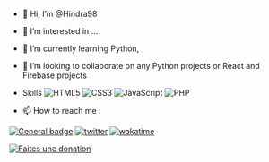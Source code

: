 - 👋 Hi, I’m @Hindra98
- 👀 I’m interested in ...
- 🌱 I’m currently learning Python, 
- 💞️ I’m looking to collaborate on any Python projects or React and Firebase projects

- Skills
![HTML5](https://img.shields.io/badge/HTML5-E34F26?style=for-the-badge&logo=html5&logoColor=white)
![CSS3](https://img.shields.io/badge/CSS3-1572B6?style=for-the-badge&logo=css3&logoColor=white)
![JavaScript](https://img.shields.io/badge/JavaScript-F7DF1E?style=for-the-badge&logo=javascript&logoColor=black)
![PHP](https://img.shields.io/badge/PHP-777BB4?style=for-the-badge&logo=php&logoColor=white)


- 📫 How to reach me :

[![General badge](https://img.shields.io/badge/Follow-Vadiny_Fotsing-blue?logo=linkedin&logoColor=%230A66C2)](https://www.linkedin.com/in/vadinyfotsing/)
[![twitter](https://img.shields.io/twitter/follow/vadinyfotsing?style=plastic&logo=x&labelColor=595959&color=595959)](https://twitter.com/vadinyfotsing)
[![wakatime](https://wakatime.com/badge/user/f3f16a13-c450-436f-a021-7344b984105f.svg)](https://wakatime.com/@f3f16a13-c450-436f-a021-7344b984105f)

[![Faites une donation](https://helloimjessa.files.wordpress.com/2021/06/bmc-button.png?w=300 "Payez moi un café SVP")](https://www.buymeacoffee.com/hindra98)

<!---
Hindra98/Hindra98 is a ✨ special ✨ repository because its `README.md` (this file) appears on your GitHub profile.
You can click the Preview link to take a look at your changes.
--->
